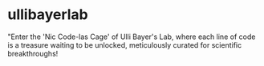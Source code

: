 # ullibayerlab
"Enter the 'Nic Code-las Cage' of Ulli Bayer's Lab, where each line of code is a treasure waiting to be unlocked, meticulously curated for scientific breakthroughs!
